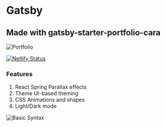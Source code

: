 # Gatsby

## Made with gatsby-starter-portfolio-cara
![Portfolio](https://img.shields.io/badge/Gatsby-Portfolio-brightgreen)

[![Netlify Status](https://api.netlify.com/api/v1/badges/56728106-fb0b-42fc-8779-b7750d2e69f5/deploy-status)](https://app.netlify.com/sites/gatsbee-g1/deploys)

### Features

1. React Spring Parallax effects
2. Theme UI-based theming
3. CSS Animations and shapes
4. Light/Dark mode


![Basic Syntax](https://www.markdownguide.org/basic-syntax/)


